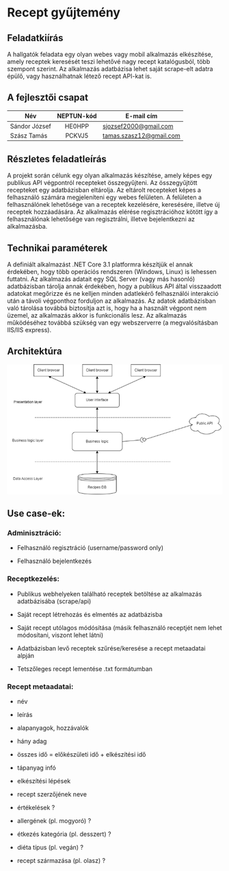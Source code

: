# Recept gyűjtemény

## Feladatkiírás

A hallgatók feladata egy olyan webes vagy mobil alkalmazás elkészítése, amely receptek keresését teszi lehetővé nagy recept katalógusból, több szempont szerint. Az alkalmazás adatbázisa lehet saját scrape-elt adatra épülő, vagy használhatnak létező recept API-kat is.

## A fejlesztői csapat
| Név      |     NEPTUN-kód        |  E-mail cím |
|----------|:---------------------:|-------------|
| Sándor József |  HE0HPP | sjozsef2000@gmail.com   |
| Szász Tamás   |  PCKVJ5 | tamas.szasz12@gmail.com |

## Részletes feladatleírás
A projekt során célunk egy olyan alkalmazás készítése, amely képes egy publikus API végpontról recepteket összegyűjteni. Az összegyűjtött recepteket egy adatbázisban eltárolja. Az eltárolt recepteket képes a felhasználó számára megjeleníteni egy webes felületen. A felületen a felhasználónek lehetősége van a receptek kezelésére, keresésére, illetve új receptek hozzáadására. Az alkalmazás elérése regisztrációhoz kötött így a felhasználónak lehetősége van regisztrálni, illetve bejelentkezni az alkalmazásba.

## Technikai paraméterek
A definiált alkalmazást .NET Core 3.1 platformra készítjük el annak érdekében, hogy több operációs rendszeren (Windows, Linux) is lehessen futtatni. Az alkalmazás adatait egy SQL Server (vagy más hasonló) adatbázisban tárolja annak érdekében, hogy a publikus API által visszaadott adatokat megőrizze és ne kelljen minden adatlekérő felhasználói interakció után a távoli végponthoz forduljon az alkalmazás. Az adatok adatbázisban való tárolása továbbá biztosítja azt is, hogy ha a használt végpont nem üzemel, az alkalmazás akkor is funkcionális lesz. Az alkalmazás működéséhez továbbá szükség van egy webszerverre (a megvalósításban IIS/IIS express).

## Architektúra
![Alt text](/Pictures/3layerArch.png)

## Use case-ek:

### Adminisztráció:

- Felhasználó regisztráció (username/password only)

- Felhasználó bejelentkezés

### Receptkezelés:

- Publikus webhelyeken található receptek betöltése az alkalmazás adatbázisába (scrape/api)

- Saját recept létrehozás és elmentés az adatbázisba

- Saját recept utólagos módósítása (másik felhasználó receptjét nem lehet módosítani, viszont lehet látni)

- Adatbázisban levő receptek szűrése/keresése a recept metaadatai alpján

- Tetszőleges recept lementése .txt formátumban

### Recept metaadatai:

- név

- leírás

- alapanyagok, hozzávalók

- hány adag

- összes idő = előkészületi idő + elkészítési idő

- tápanyag infó

- elkészítési lépések

- recept szerzőjének neve

- értékelések ?

- allergének (pl. mogyoró) ?

- étkezés kategória (pl. desszert) ?

- diéta típus (pl. vegán) ?

- recept származása (pl. olasz) ?


